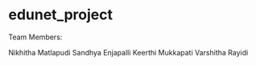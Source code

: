 # edunet_project
Team Members:   

Nikhitha Matlapudi
Sandhya Enjapalli
Keerthi Mukkapati
Varshitha Rayidi
